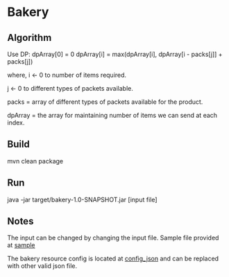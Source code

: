 # Bakery

## Algorithm
Use DP:
dpArray[0] = 0
dpArray[i] = max(dpArray[i], dpArray[i - packs[j]] + packs[j])

where, 
i <- 0 to number of items required.

j <- 0 to different types of packets available.

packs = array of different types of packets available for the product.

dpArray = the array for maintaining number of items we can send at each index.

## Build
mvn clean package

## Run
java -jar target/bakery-1.0-SNAPSHOT.jar [input file]

## Notes

The input can be changed by changing the input file. Sample file provided at [sample](./src/main/resources/input.txt)

The bakery resource config is located at [config_json](./src/main/resources/bakery.json) and can be replaced with other valid json file.